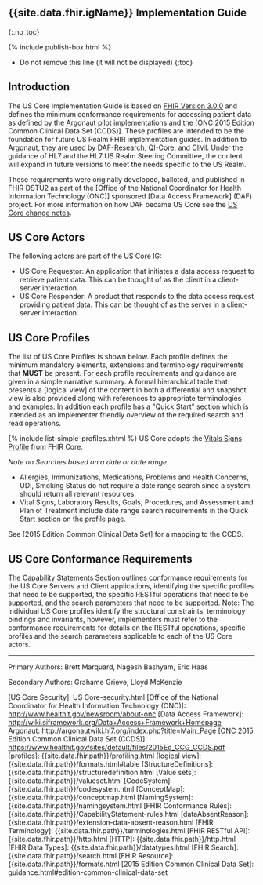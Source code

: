 ## {{site.data.fhir.igName}} Implementation Guide
{:.no_toc}

{% include publish-box.html %}


<!-- TOC  the css styling for this is \pages\assets\css\project.css under 'markdown-toc'-->

* Do not remove this line (it will not be displayed)
{:toc}


<!-- end TOC -->

## Introduction

The US Core Implementation Guide is based on [FHIR Version 3.0.0](http://build.fhir.org/) and defines the minimum conformance requirements for accessing patient data as defined by the [Argonaut] pilot implementations and the [ONC 2015 Edition Common Clinical Data Set (CCDS)]. These profiles are intended to be the foundation for future US Realm FHIR implementation guides. In addition to Argonaut, they are used by [DAF-Research], [QI-Core], and [CIMI].  Under the guidance of HL7 and the HL7 US Realm Steering Committee, the content will expand in future versions to meet the needs specific to the US Realm.

These requirements were originally developed, balloted, and published in FHIR DSTU2 as part of the [Office of the National Coordinator for Health Information Technology (ONC)] sponsored [Data Access Framework] (DAF) project. For more information on how DAF became US Core see the [US Core change notes](uscore-change-notes.html).  

## US Core Actors

The following actors are part of the US Core IG:

* US Core Requestor: An application that initiates a data access request to retrieve patient data. This can be thought of as the client in a client-server interaction.
* US Core Responder: A product that responds to the data access request providing patient data. This can be thought of as the server in a client-server interaction.


## US Core Profiles

The list of US Core Profiles is shown below.  Each profile defines the minimum mandatory elements, extensions and terminology requirements that **MUST** be present. For each profile requirements and guidance are given in a simple narrative summary. A formal hierarchical table that presents a [logical view] of the content in both a differential and snapshot view is also provided along with references to appropriate terminologies and examples.  In addition each profile has a "Quick Start" section which is intended as an implementer friendly overview of the required search and read operations.

{% include list-simple-profiles.xhtml %}
US Core adopts the [Vitals Signs Profile](us-core-vitalsigns.html) from FHIR Core.

*Note on Searches based on a date or date range:*

- Allergies, Immunizations, Medications, Problems and Health Concerns, UDI, Smoking Status do not require a date range search since a system should return all relevant resources.
- Vital Signs, Laboratory Results, Goals, Procedures, and Assessment and Plan of Treatment include date range search requirements in the Quick Start section on the profile page.

See [2015 Edition Common Clinical Data Set] for a mapping to the CCDS.

## US Core Conformance Requirements

The [Capability Statements Section](capstmnts.html) outlines conformance requirements for the US Core Servers and Client applications, identifying the specific profiles that need to be supported, the specific RESTful operations that need to be supported, and the search parameters that need to be supported. Note: The individual US Core profiles identify the structural constraints, terminology bindings and invariants, however, implementers must refer to the conformance requirements for details on the RESTful operations, specific profiles and the search parameters applicable to each of the US Core actors.

----


Primary Authors: Brett Marquard, Nagesh Bashyam, Eric Haas

Secondary Authors: Grahame Grieve, Lloyd McKenzie



[QI-Core]:https://oncprojectracking.healthit.gov/wiki/display/TechLabSC/CQF+Home
[CIMI]:http://www.opencimi.org
[Argonaut]: http://argonautwiki.hl7.org/index.php?title=Main_Page
[DAF-Research]: http://hl7.org/fhir/us/daf-research/index.html
[US Core Security]: US Core-security.html
[Office of the National Coordinator for Health Information Technology (ONC)]: http://www.healthit.gov/newsroom/about-onc
[Data Access Framework]: http://wiki.siframework.org/Data+Access+Framework+Homepage
[Argonaut]: http://argonautwiki.hl7.org/index.php?title=Main_Page
[ONC 2015 Edition Common Clinical Data Set (CCDS)]: https://www.healthit.gov/sites/default/files/2015Ed_CCG_CCDS.pdf
[profiles]: {{site.data.fhir.path}}/profiling.html
[logical view]: {{site.data.fhir.path}}/formats.html#table
[StructureDefinitions]: {{site.data.fhir.path}}/structuredefinition.html
[Value sets]: {{site.data.fhir.path}}/valueset.html
[CodeSystem]: {{site.data.fhir.path}}/codesystem.html
[ConceptMap]: {{site.data.fhir.path}}/conceptmap.html
[NamingSystem]: {{site.data.fhir.path}}/namingsystem.html
[FHIR Conformance Rules]: {{site.data.fhir.path}}/CapabilityStatement-rules.html
[dataAbsentReason]: {{site.data.fhir.path}}/extension-data-absent-reason.html
[FHIR Terminology]: {{site.data.fhir.path}}/terminologies.html
[FHIR RESTful API]: {{site.data.fhir.path}}/http.html
[HTTP]: {{site.data.fhir.path}}/http.html
[FHIR Data Types]: {{site.data.fhir.path}}/datatypes.html
[FHIR Search]: {{site.data.fhir.path}}/search.html
[FHIR Resource]: {{site.data.fhir.path}}/formats.html
[2015 Edition Common Clinical Data Set]: guidance.html#edition-common-clinical-data-set
